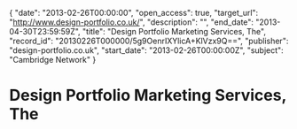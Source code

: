 {
  "date": "2013-02-26T00:00:00", 
  "open_access": true, 
  "target_url": "http://www.design-portfolio.co.uk/", 
  "description": "", 
  "end_date": "2013-04-30T23:59:59Z", 
  "title": "Design Portfolio Marketing Services, The", 
  "record_id": "20130226T000000/5g9OenrIXYlicA+KlVzx9Q==", 
  "publisher": "design-portfolio.co.uk", 
  "start_date": "2013-02-26T00:00:00Z", 
  "subject": "Cambridge Network"
}

# Design Portfolio Marketing Services, The

